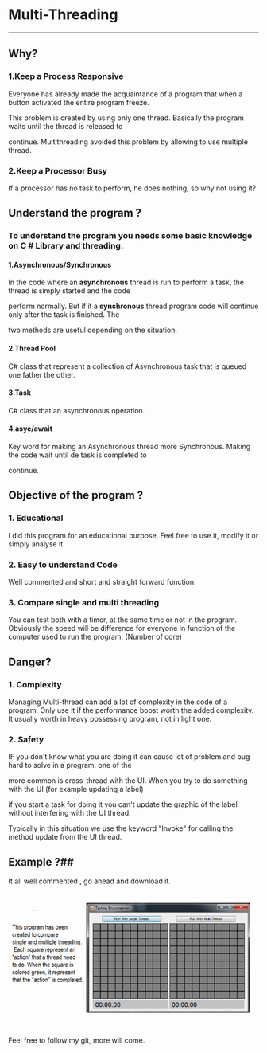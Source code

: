 # Multi-Threading #
----------
## Why?  ##
### **1.Keep a Process Responsive**  ###

Everyone has already made the acquaintance of a program that when a button activated the entire program freeze. 

This problem is created by using only one thread. Basically the program waits until the thread is released to 

continue. Multithreading avoided this problem by allowing to use multiple thread.

### **2.Keep a Processor Busy** ###

If a processor has no task to perform, he does nothing, so why not using it?

## Understand the program ? ##

### To understand the program you needs some basic knowledge on C # Library and threading. ###

#### **1.Asynchronous/Synchronous** ####

In the code where an **asynchronous** thread is run to perform a task, the thread is simply started and the code 

perform normally. But if it a **synchronous** thread program code will continue only after the task is finished. The 

two methods are useful depending on the situation.

#### **2.Thread Pool** ####

C# class that represent a collection of Asynchronous task that is queued one father the other.

#### **3.Task** ####

C# class that an asynchronous operation.

#### **4.asyc/await** ####

Key word for making an Asynchronous thread more Synchronous. Making the code wait until de task is completed to 

continue.

## Objective of the program ? ##
### 1. **Educational** ###

I did this program for an educational purpose. Feel free to use it, modify it or simply analyse it.

### 2. **Easy to understand Code** ###

Well commented and short and straight forward function.

### 3. **Compare single and multi threading** ###

You can test both with a timer, at the same time or not in the program. Obviously the speed will be difference for everyone in function of the computer used to run the program. (Number of core)

## Danger? ##
### 1. **Complexity** ###

Managing Multi-thread can add a lot of complexity in the code of a program. Only use it if the performance boost worth the added complexity. It usually worth in heavy possessing program, not in light one.

### 2. **Safety** ###

IF you don't know what you are doing it can cause lot of problem and bug hard to solve in a program. one of the 

more common is cross-thread with the UI. When you try to do something with the UI (for example updating a label)

if you start a task for doing it you can't update the graphic of the label without interfering with the UI thread.

Typically in this situation we use the keyword "Invoke" for calling the method update from the UI thread.

## Example ?##
It all well commented , go ahead and download it.

![](https://raw.githubusercontent.com/JGLaferte/Multi-Threading/master/AshycMultiThreadingProject/Img/MultiThreading.gif)


Feel free to follow my git, more will come.
